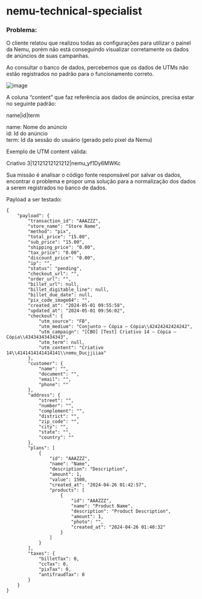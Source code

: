 # nemu-technical-specialist

### Problema:

O cliente relatou que realizou todas as configurações para utilizar o painel da Nemu, porém não está conseguindo visualizar corretamente os dados de anúncios de suas campanhas.

Ao consultar o banco de dados, percebemos que os dados de UTMs não estão registrados no padrão para o funcionamento correto.

![image](https://github.com/alexdiegoo/nemu-technical-specialist/assets/66486335/347fc06c-1bfa-4d38-a34f-8ec52b3b002f)

A coluna “content” que faz referência aos dados de anúncios, precisa estar no seguinte padrão:

name|id|term

name: Nome do anúncio <br /> 
id: Id do anúncio <br />
term:  Id da sessão do usuário (gerado pelo pixel da Nemu) <br />

Exemplo de UTM content válida:

Criativo 3|12121212121212|nemu_yf1Dy6MWKc

Sua missão é analisar o código fonte responsável por salvar os dados, encontrar o problema e propor uma solução para a normalização dos dados a serem registrados no banco de dados.


Payload a ser testado:

```
{
	"payload": {
		"transaction_id": "AAAZZZ",
		"store_name": "Store Name",
		"method": "pix",
		"total_price": "15.00",
		"sub_price": "15.00",
		"shipping_price": "0.00",
		"tax_price": "0.00",
		"discount_price": "0.00",
		"ip": "",
		"status": "pending",
		"checkout_url": "",
		"order_url": "",
		"billet_url": null,
		"billet_digitable_line": null,
		"billet_due_date": null,
		"pix_code_image64": "",
		"created_at": "2024-05-01 09:55:58",
		"updated_at": "2024-05-01 09:56:02",
		"checkout": {
			"utm_source": "FB",
			"utm_medium": "Conjunto — Cópia — Cópia\\42424242424242",
			"utm_campaign": "[CBO] [Test] Criativo 14 — Cópia — Cópia\\43434343434343",
			"utm_term": null,
			"utm_content": "Criativo 14\\4141414141414141\\nemu_Ducjjiiaa"
		},
		"customer": {
			"name": "",
			"document": "",
			"email": "",
			"phone": ""
		},
		"address": {
			"street": "",
			"number": "",
			"complement": "",
			"district": "",
			"zip_code": "",
			"city": "",
			"state": "",
			"country": ""
		},
		"plans": [
			{
				"id": "AAAZZZ",
				"name": "Name",
				"description": "Description",
				"amount": 1,
				"value": 1500,
				"created_at": "2024-04-26 01:42:57",
				"products": [
					{
						"id": "AAAZZZ",
						"name": "Product Name",
						"description": "Product Description",
						"amount": 1,
						"photo": "",
						"created_at": "2024-04-26 01:40:32"
					}
				]
			}
		],
		"taxes": {
			"billetTax": 0,
			"ccTax": 0,
			"pixTax": 0,
			"antifraudTax": 0
		}
	}
}
```
